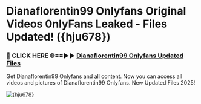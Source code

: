 # Dianaflorentin99 Onlyfans Original Videos 0nlyFans Leaked - Files Updated! ({hju678})

<h3>🔴 CLICK HERE 🌐==►► <a href="https://tinyurl.com/ms9xzufz" rel="nofollow">Dianaflorentin99 Onlyfans Updated Files</a></h3>

Get Dianaflorentin99 Onlyfans and all content. Now you can access all videos and pictures of Dianaflorentin99 Onlyfans. New Updated Files 2025!

[![{hju678}](https://i.imgur.com/PQ7UWWw.gif)](https://tinyurl.com/ms9xzufz)